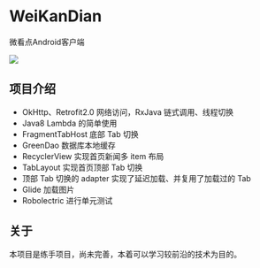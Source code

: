 # WeiKanDian
微看点Android客户端

![](http://7xijtp.com1.z0.glb.clouddn.com/wkd_pic.png?imageView/1/w/480/h/800)

## 项目介绍

* OkHttp、Retrofit2.0 网络访问，RxJava 链式调用、线程切换
* Java8 Lambda 的简单使用
* FragmentTabHost 底部 Tab 切换
* GreenDao 数据库本地缓存
* RecyclerView 实现首页新闻多 item 布局
* TabLayout 实现首页顶部 Tab 切换
* 顶部 Tab 切换的 adapter 实现了延迟加载、并复用了加载过的 Tab
* Glide 加载图片
* Robolectric 进行单元测试

## 关于
本项目是练手项目，尚未完善，本着可以学习较前沿的技术为目的。
